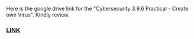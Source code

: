 Here is the google drive link for the "Cybersecurity 3.9.6 Practical - Create own Virus". Kindly review.

### [LINK](https://drive.google.com/file/d/1lAc41VmmFUwWlGiXrU0qP104n_d0XRpt/view)
